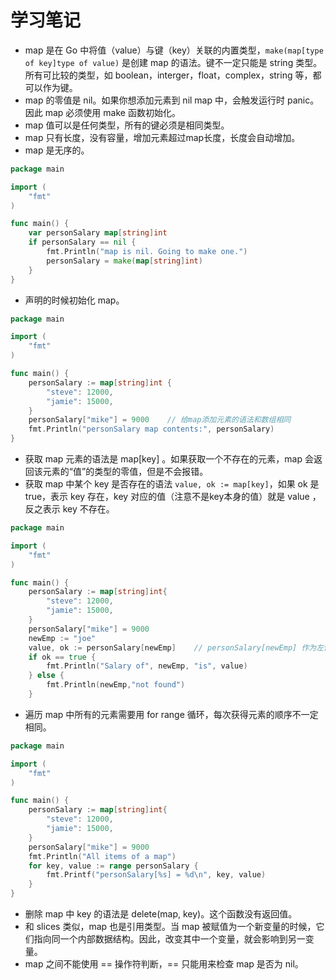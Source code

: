 # 学习笔记

* map 是在 Go 中将值（value）与键（key）关联的内置类型，`make(map[type of key]type of value)` 是创建 map 的语法。键不一定只能是 string 类型。所有可比较的类型，如 boolean，interger，float，complex，string 等，都可以作为键。
* map 的零值是 nil。如果你想添加元素到 nil map 中，会触发运行时 panic。因此 map 必须使用 make 函数初始化。
* map 值可以是任何类型，所有的键必须是相同类型。
* map 只有长度，没有容量，增加元素超过map长度，长度会自动增加。
* map 是无序的。
```go
package main

import (
	"fmt"
)

func main() {
	var personSalary map[string]int
	if personSalary == nil {
		fmt.Println("map is nil. Going to make one.")
		personSalary = make(map[string]int)
	}
}
```
* 声明的时候初始化 map。
```go
package main

import (
	"fmt"
)

func main() {
	personSalary := map[string]int {
		"steve": 12000,
		"jamie": 15000,
	}
	personSalary["mike"] = 9000    // 给map添加元素的语法和数组相同
	fmt.Println("personSalary map contents:", personSalary)
}
```
* 获取 map 元素的语法是 map[key] 。如果获取一个不存在的元素，map 会返回该元素的“值”的类型的零值，但是不会报错。
* 获取 map 中某个 key 是否存在的语法 ` value, ok := map[key] `，如果 ok 是 true，表示 key 存在，key 对应的值（注意不是key本身的值）就是 value ，反之表示 key 不存在。
```go
package main

import (
	"fmt"
)

func main() {
	personSalary := map[string]int{
		"steve": 12000,
		"jamie": 15000,
    }
	personSalary["mike"] = 9000
	newEmp := "joe"
	value, ok := personSalary[newEmp]    // personSalary[newEmp] 作为左值是添加元素操作
	if ok == true {
		fmt.Println("Salary of", newEmp, "is", value)
	} else {
		fmt.Println(newEmp,"not found")
	}
```
* 遍历 map 中所有的元素需要用 for range 循环，每次获得元素的顺序不一定相同。
```go
package main

import (
	"fmt"
)

func main() {
	personSalary := map[string]int{
		"steve": 12000,
		"jamie": 15000,
	}
	personSalary["mike"] = 9000
	fmt.Println("All items of a map")
	for key, value := range personSalary {
		fmt.Printf("personSalary[%s] = %d\n", key, value)
	}
}
```
* 删除 map 中 key 的语法是 delete(map, key)。这个函数没有返回值。
* 和 slices 类似，map 也是引用类型。当 map 被赋值为一个新变量的时候，它们指向同一个内部数据结构。因此，改变其中一个变量，就会影响到另一变量。
* map 之间不能使用 == 操作符判断，== 只能用来检查 map 是否为 nil。